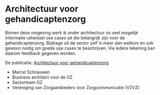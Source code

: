 # Architectuur voor gehandicaptenzorg
Binnen deze omgeving werk ik onder architectuur zo veel mogelijk informatie-uitwissel use cases uit die belangrijk zijn voor de gehandicaptenzorg. Bijdrage uit de sector zelf is meer dan welkom en ook gewoon nodig om goede use cases te beschrijven. Via iedere tekening kan daarom feedback gegeven worden.

De publicatie: [Architectuur voor gehandicaptenzorg](https://marcelschrauwen.github.io/Architectuur-voor-GZ/?view=id-045b02604ef8440194bcde93d2d573d6)

- Marcel Schrauwen
- Business architect voor de GZ
- Sectorteam GZ
- Vereniging van Zorgaanbieders voor Zorgcommunicatie (VZVZ)
